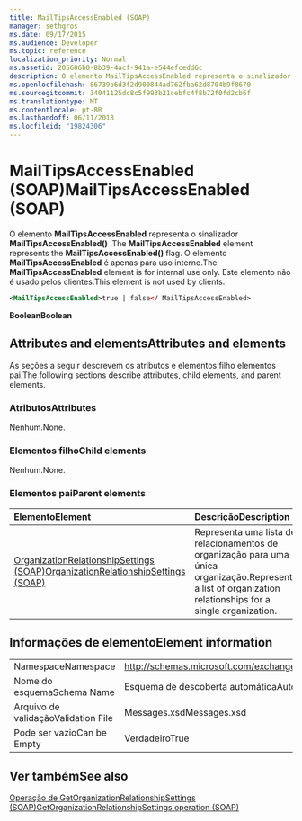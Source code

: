 ```yaml
---
title: MailTipsAccessEnabled (SOAP)
manager: sethgros
ms.date: 09/17/2015
ms.audience: Developer
ms.topic: reference
localization_priority: Normal
ms.assetid: 205606b0-8b39-4acf-941a-e544efcedd6c
description: O elemento MailTipsAccessEnabled representa o sinalizador MailTipsAccessEnabled(). O elemento MailTipsAccessEnabled é apenas para uso interno. Este elemento não é usado pelos clientes.
ms.openlocfilehash: 86739b6d3f2d900844ad762fba62d8704b9f8670
ms.sourcegitcommit: 34041125dc8c5f993b21cebfc4f8b72f0fd2cb6f
ms.translationtype: MT
ms.contentlocale: pt-BR
ms.lasthandoff: 06/11/2018
ms.locfileid: "19824306"
---
```

# <a name="mailtipsaccessenabled-soap"></a><span data-ttu-id="160b4-105">MailTipsAccessEnabled (SOAP)</span><span class="sxs-lookup"><span data-stu-id="160b4-105">MailTipsAccessEnabled (SOAP)</span></span>

<span data-ttu-id="160b4-106">O elemento **MailTipsAccessEnabled** representa o sinalizador **MailTipsAccessEnabled()** .</span><span class="sxs-lookup"><span data-stu-id="160b4-106">The **MailTipsAccessEnabled** element represents the **MailTipsAccessEnabled()** flag.</span></span> <span data-ttu-id="160b4-107">O elemento **MailTipsAccessEnabled** é apenas para uso interno.</span><span class="sxs-lookup"><span data-stu-id="160b4-107">The **MailTipsAccessEnabled** element is for internal use only.</span></span> <span data-ttu-id="160b4-108">Este elemento não é usado pelos clientes.</span><span class="sxs-lookup"><span data-stu-id="160b4-108">This element is not used by clients.</span></span> 
  
```XML
<MailTipsAccessEnabled>true | false</ MailTipsAccessEnabled>
```

 <span data-ttu-id="160b4-109">**Boolean**</span><span class="sxs-lookup"><span data-stu-id="160b4-109">**Boolean**</span></span>
## <a name="attributes-and-elements"></a><span data-ttu-id="160b4-110">Attributes and elements</span><span class="sxs-lookup"><span data-stu-id="160b4-110">Attributes and elements</span></span>

<span data-ttu-id="160b4-111">As seções a seguir descrevem os atributos e elementos filho elementos pai.</span><span class="sxs-lookup"><span data-stu-id="160b4-111">The following sections describe attributes, child elements, and parent elements.</span></span>
  
### <a name="attributes"></a><span data-ttu-id="160b4-112">Atributos</span><span class="sxs-lookup"><span data-stu-id="160b4-112">Attributes</span></span>

<span data-ttu-id="160b4-113">Nenhum.</span><span class="sxs-lookup"><span data-stu-id="160b4-113">None.</span></span>
  
### <a name="child-elements"></a><span data-ttu-id="160b4-114">Elementos filho</span><span class="sxs-lookup"><span data-stu-id="160b4-114">Child elements</span></span>

<span data-ttu-id="160b4-115">Nenhum.</span><span class="sxs-lookup"><span data-stu-id="160b4-115">None.</span></span>
  
### <a name="parent-elements"></a><span data-ttu-id="160b4-116">Elementos pai</span><span class="sxs-lookup"><span data-stu-id="160b4-116">Parent elements</span></span>

|<span data-ttu-id="160b4-117">**Elemento**</span><span class="sxs-lookup"><span data-stu-id="160b4-117">**Element**</span></span>|<span data-ttu-id="160b4-118">**Descrição**</span><span class="sxs-lookup"><span data-stu-id="160b4-118">**Description**</span></span>|
|:-----|:-----|
|[<span data-ttu-id="160b4-119">OrganizationRelationshipSettings (SOAP)</span><span class="sxs-lookup"><span data-stu-id="160b4-119">OrganizationRelationshipSettings (SOAP)</span></span>](organizationrelationshipsettings-soap.md) <br/> |<span data-ttu-id="160b4-120">Representa uma lista de relacionamentos de organização para uma única organização.</span><span class="sxs-lookup"><span data-stu-id="160b4-120">Represents a list of organization relationships for a single organization.</span></span>  <br/> |
   
## <a name="element-information"></a><span data-ttu-id="160b4-121">Informações de elemento</span><span class="sxs-lookup"><span data-stu-id="160b4-121">Element information</span></span>

|||
|:-----|:-----|
|<span data-ttu-id="160b4-122">Namespace</span><span class="sxs-lookup"><span data-stu-id="160b4-122">Namespace</span></span>  <br/> |http://schemas.microsoft.com/exchange/2010/Autodiscover  <br/> |
|<span data-ttu-id="160b4-123">Nome do esquema</span><span class="sxs-lookup"><span data-stu-id="160b4-123">Schema Name</span></span>  <br/> |<span data-ttu-id="160b4-124">Esquema de descoberta automática</span><span class="sxs-lookup"><span data-stu-id="160b4-124">Autodiscover schema</span></span>  <br/> |
|<span data-ttu-id="160b4-125">Arquivo de validação</span><span class="sxs-lookup"><span data-stu-id="160b4-125">Validation File</span></span>  <br/> |<span data-ttu-id="160b4-126">Messages.xsd</span><span class="sxs-lookup"><span data-stu-id="160b4-126">Messages.xsd</span></span>  <br/> |
|<span data-ttu-id="160b4-127">Pode ser vazio</span><span class="sxs-lookup"><span data-stu-id="160b4-127">Can be Empty</span></span>  <br/> |<span data-ttu-id="160b4-128">Verdadeiro</span><span class="sxs-lookup"><span data-stu-id="160b4-128">True</span></span>  <br/> |
   
## <a name="see-also"></a><span data-ttu-id="160b4-129">Ver também</span><span class="sxs-lookup"><span data-stu-id="160b4-129">See also</span></span>



[<span data-ttu-id="160b4-130">Operação de GetOrganizationRelationshipSettings (SOAP)</span><span class="sxs-lookup"><span data-stu-id="160b4-130">GetOrganizationRelationshipSettings operation (SOAP)</span></span>](getorganizationrelationshipsettings-operation-soap.md)

